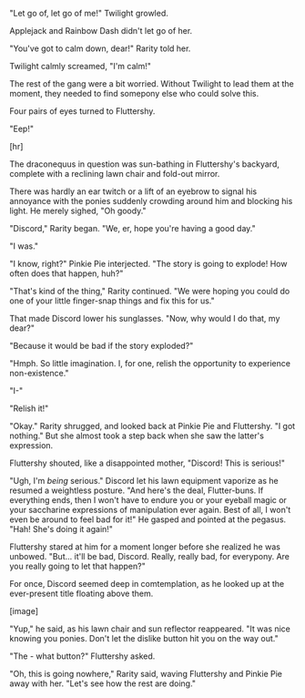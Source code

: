 "Let go of, let go of me!" Twilight growled.

Applejack and Rainbow Dash didn't let go of her.

"You've got to calm down, dear!" Rarity told her.

Twilight calmly screamed, "I'm calm!"

The rest of the gang were a bit worried. Without Twilight to lead them at the moment, they needed to find somepony else who could solve this.

Four pairs of eyes turned to Fluttershy.

"Eep!"

\[hr\]

The draconequus in question was sun-bathing in Fluttershy's backyard, complete with a reclining lawn chair and fold-out mirror.

There was hardly an ear twitch or a lift of an eyebrow to signal his annoyance with the ponies suddenly crowding around him and blocking his light. He merely sighed, "Oh goody."

"Discord," Rarity began. "We, er, hope you're having a good day."

"I was."

"I know, right?" Pinkie Pie interjected. "The story is going to explode! How often does that happen, huh?"

"That's kind of the thing," Rarity continued. "We were hoping you could do one of your little finger-snap things and fix this for us."

That made Discord lower his sunglasses. "Now, why would I do that, my dear?"

"Because it would be bad if the story exploded?"

"Hmph. So little imagination. I, for one, relish the opportunity to experience non-existence."

"I-"

"Relish it!"

"Okay." Rarity shrugged, and looked back at Pinkie Pie and Fluttershy. "I got nothing." But she almost took a step back when she saw the latter's expression.

Fluttershy shouted, like a disappointed mother, "Discord! This is serious!"

"Ugh, I'm *being* serious." Discord let his lawn equipment vaporize as he resumed a weightless posture. "And here's the deal, Flutter-buns. If everything ends, then I won't have to endure you or your eyeball magic or your saccharine expressions of manipulation ever again. Best of all, I won't even be around to feel bad for it!" He gasped and pointed at the pegasus. "Hah! She's doing it again!"

Fluttershy stared at him for a moment longer before she realized he was unbowed. "But... it'll be bad, Discord. Really, really bad, for everypony. Are you really going to let that happen?"

For once, Discord seemed deep in comtemplation, as he looked up at the ever-present title floating above them.

\[image\]

"Yup," he said, as his lawn chair and sun reflector reappeared. "It was nice knowing you ponies. Don't let the dislike button hit you on the way out."

"The - what button?" Fluttershy asked.

"Oh, this is going nowhere," Rarity said, waving Fluttershy and Pinkie Pie away with her. "Let's see how the rest are doing."